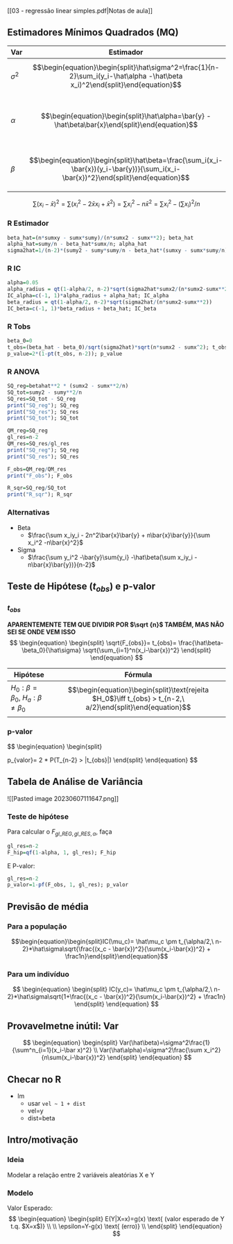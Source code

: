 [[03 - regressão linear simples.pdf|Notas de aula]]

## Estimadores Mínimos Quadrados (MQ)

| Var        | Estimador                                                                                                                          | IC                                                                                                                                                                        |
| ---------- | ---------------------------------------------------------------------------------------------------------------------------------- | ------------------------------------------------------------------------------------------------------------------------------------------------------------------------- |
| $\sigma^2$ | $$\begin{equation}\begin{split}\hat\sigma^2=\frac{1}{n-2}\sum_i(y_i-\hat\alpha -\hat\beta x_i)^2\end{split}\end{equation}$$        |                                                                                                                                                                           |
| $\alpha$   | $$\begin{equation}\begin{split}\hat\alpha=\bar{y} -\hat\beta\bar{x}\end{split}\end{equation}$$                                     | $$\begin{equation}\begin{split}IC(\alpha): \hat\alpha\ \pm t_{n-2,\ a/2}\hat\sigma \sqrt\frac{\sum^n_{i=1}x_i^2}{n\sum^n_{i=1}(x_i-\bar{x})^2}\end{split}\end{equation}$$ |
| $\beta$    | $$\begin{equation}\begin{split}\hat\beta=\frac{\sum_i(x_i-\bar{x})(y_i-\bar{y})}{\sum_i(x_i-\bar{x})^2}\end{split}\end{equation}$$ | $$\begin{equation}\begin{split}IC(\beta): \hat\beta\ \pm t_{n-2,\ a/2}\hat\sigma\frac{1}{\sqrt{n\sum(x_i-\bar{x})^2}}\end{split}\end{equation}$$                   |

$$
\sum(x_i-\bar{x})^2
=\sum(x_i^2-2\bar{x}x_i+\bar{x}^2)
=\sum x_i^2 -n\bar{x}^2
=\sum x_i^2 -(\sum x_i)^2/n
$$

### R Estimador
```r
beta_hat=(n*sumxy - sumx*sumy)/(n*sumx2 - sumx**2); beta_hat
alpha_hat=sumy/n - beta_hat*sumx/n; alpha_hat
sigma2hat=1/(n-2)*(sumy2 - sumy*sumy/n - beta_hat*(sumxy - sumx*sumy/n)); sigma2hat
```

### R IC
```r
alpha=0.05
alpha_radius = qt(1-alpha/2, n-2)*sqrt(sigma2hat*sumx2/(n*sumx2-sumx**2))
IC_alpha=c(-1, 1)*alpha_radius + alpha_hat; IC_alpha
beta_radius = qt(1-alpha/2, n-2)*sqrt(sigma2hat/(n*sumx2-sumx**2))
IC_beta=c(-1, 1)*beta_radius + beta_hat; IC_beta
```

### R Tobs
```R
beta_0=0
t_obs=(beta_hat - beta_0)/sqrt(sigma2hat)*sqrt(n*sumx2 - sumx^2); t_obs
p_value=2*(1-pt(t_obs, n-2)); p_value
```

### R ANOVA
```r
SQ_reg=betahat**2 * (sumx2 - sumx**2/n)
SQ_tot=sumy2 - sumy**2/n
SQ_res=SQ_tot - SQ_reg
print("SQ_reg"); SQ_reg
print("SQ_res"); SQ_res
print("SQ_tot"); SQ_tot

QM_reg=SQ_reg
gl_res=n-2
QM_res=SQ_res/gl_res
print("SQ_reg"); SQ_reg
print("SQ_res"); SQ_res

F_obs=QM_reg/QM_res
print("F_obs"); F_obs

R_sqr=SQ_reg/SQ_tot
print("R_sqr"); R_sqr
```

### Alternativas
- Beta
	- $\frac{\sum x_iy_i - 2n^2\bar{x}\bar{y} + n\bar{x}\bar{y}}{\sum x_i^2 -n\bar{x}^2}$
- Sigma
	- $\frac{\sum y_i^2 -\bar{y}\sum{y_i} -\hat\beta(\sum x_iy_i -n\bar{x}\bar{y})}{n-2}$


## Teste de Hipótese ($t_{obs}$) e p-valor
### $t_{obs}$
**APARENTEMENTE TEM QUE DIVIDIR POR $\sqrt {n}$ TAMBÉM, MAS NÃO SEI SE ONDE VEM ISSO** 
$$
\begin{equation}
\begin{split}
\sqrt{F_{obs}}=
t_{obs}=
\frac{\hat\beta-\beta_0}{\hat\sigma}
\sqrt{\sum_{i=1}^n(x_i-\bar{x})^2}
\end{split}
\end{equation}
$$

| Hipótese                                         | Fórmula                                                 |
| ------------------------------------------------ | ------------------------------------------------------- |
| $H_0: \beta = \beta_0$, $H_a: \beta \ne \beta_0$ | $$\begin{equation}\begin{split}\text{rejeita $H_0$}\iff t_{obs} > t_{n-2,\ a/2}\end{split}\end{equation}$$ |

### p-valor
$$
\begin{equation}
\begin{split}

p_{valor}= 2 * P(T_{n-2} > |t_{obs}|)
\end{split}
\end{equation}
$$


## Tabela de Análise de Variância
![[Pasted image 20230607111647.png]]

### Teste de hipótese
Para calcular o $F_{gl\_REG, gl\_RES, \alpha}$, faça
```R
gl_res=n-2
F_hip=qf(1-alpha, 1, gl_res); F_hip
```
E P-valor:
```R
gl_res=n-2
p_valor=1-pf(F_obs, 1, gl_res); p_valor
```

## Previsão de média

### Para a população
$$\begin{equation}\begin{split}IC(\mu_c)= \hat\mu_c \pm t_{\alpha/2,\ n-2}*\hat\sigma\sqrt{\frac{(x_c - \bar{x})^2}{\sum(x_i-\bar{x})^2} + \frac1n}\end{split}\end{equation}$$
### Para um indivíduo
$$
\begin{equation}
\begin{split}
IC(y_c)= \hat\mu_c \pm t_{\alpha/2,\ n-2}*\hat\sigma\sqrt{1+\frac{(x_c - \bar{x})^2}{\sum(x_i-\bar{x})^2} + \frac1n}
\end{split}
\end{equation}
$$

## Provavelmetne inútil: Var
$$
\begin{equation}
\begin{split}
Var(\hat\beta)=\sigma^2\frac{1}{\sum^n_{i=1}(x_i-\bar x)^2} \\
Var(\hat\alpha)=\sigma^2\frac{\sum x_i^2}{n\sum(x_i-\bar{x})^2}
\end{split}
\end{equation}
$$

## Checar no R
- lm
	- usar `vel ~ 1 + dist`
	- vel=y
	- dist=beta

## Intro/motivação
### Ideia
Modelar a relação entre 2 variáveis aleatórias X e Y

### Modelo
Valor Esperado:
$$
\begin{equation}
\begin{split}
E(Y|X=x)=g(x) \text{ (valor esperado de Y t.q. $X=x$)} \\
\\
\epsilon=Y-g(x) \text{ (erro)} \\
\end{split}
\end{equation}
$$
